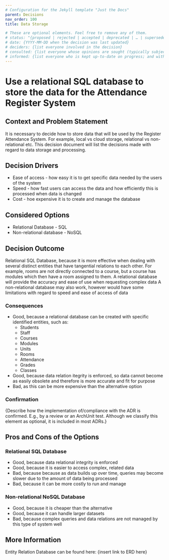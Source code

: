```yaml
---
# Configuration for the Jekyll template "Just the Docs"
parent: Decisions
nav_order: 100
title: Data Storage

# These are optional elements. Feel free to remove any of them.
# status: "{proposed | rejected | accepted | deprecated | … | superseded by [ADR-0005](0005-example.md)}"
# date: {YYYY-MM-DD when the decision was last updated}
# deciders: {list everyone involved in the decision}
# consulted: {list everyone whose opinions are sought (typically subject-matter experts); and with whom there is a two-way communication}
# informed: {list everyone who is kept up-to-date on progress; and with whom there is a one-way communication}
---
```

# Use a relational SQL database to store the data for the Attendance Register System

## Context and Problem Statement

It is necessary to decide how to store data that will be used by the Register Attendance System. For example, local vs cloud storage,
relational vs non-relational etc. This decision document will list the decisions made with regard to data storage and processing.

## Decision Drivers

* Ease of access - how easy it is to get specific data needed by the users of the system
* Speed - how fast users can access the data and how efficiently this is processed when data is changed
* Cost - hoe expensive it is to create and manage the database

## Considered Options

* Relational Database - SQL
* Non-relational database - NoSQL

## Decision Outcome

Relational SQL Database, because it is more effective when dealing with several distinct entities that have tangential relations to each other.
For example, rooms are not directly connected to a course, but a course has modules which then have a room assigned to them.
A relational database will provide the accuracy and ease of use when requesting complex data
A non-relational database may also work, however would have some limitations with regard to speed and ease of access of data

### Consequences

* Good, because a relational database can be created with specific identified entities, such as:
  - Students
  - Staff
  - Courses
  - Modules
  - Units
  - Rooms
  - Attendance
  - Grades
  - Classes
* Good, because data relation itegrity is enforced, so data cannot become as easily obsolete and therefore is more accurate and fit for
purpose
* Bad, as this can be more expensive than the alternative option

<!-- This is an optional element. Feel free to remove. -->
### Confirmation

{Describe how the implementation of/compliance with the ADR is confirmed. E.g., by a review or an ArchUnit test.
 Although we classify this element as optional, it is included in most ADRs.}

## Pros and Cons of the Options

### Relational SQL Database

* Good, because data relational integrity is enforced
* Good, because it is easier to access complex, related data
* Bad, because because as data builds up over time, queries may become slower due to the amount of data being processed
* Bad, because it can be more costly to run and manage

### Non-relational NoSQL Database

* Good, because it is cheaper than the alternative
* Good, because it can handle larger datasets
* Bad, because complex queries and data relations are not managed by this type of system well

## More Information

Entity Relation Database can be found here: {insert link to ERD here}
